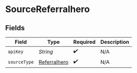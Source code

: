 # SourceReferralhero


## Fields

| Field                                               | Type                                                | Required                                            | Description                                         |
| --------------------------------------------------- | --------------------------------------------------- | --------------------------------------------------- | --------------------------------------------------- |
| `apiKey`                                            | *String*                                            | :heavy_check_mark:                                  | N/A                                                 |
| `sourceType`                                        | [Referralhero](../../models/shared/Referralhero.md) | :heavy_check_mark:                                  | N/A                                                 |